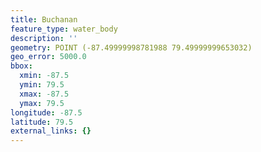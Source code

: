 ```yaml
---
title: Buchanan
feature_type: water_body
description: ''
geometry: POINT (-87.49999998781988 79.49999999653032)
geo_error: 5000.0
bbox:
  xmin: -87.5
  ymin: 79.5
  xmax: -87.5
  ymax: 79.5
longitude: -87.5
latitude: 79.5
external_links: {}
---
```

